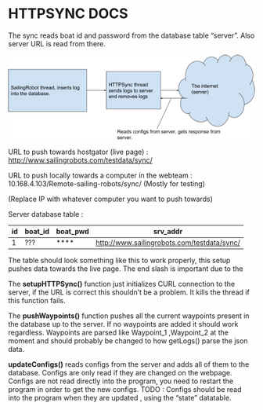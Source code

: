 HTTPSYNC DOCS 
=============

The sync reads boat id and password from the database table “server”. Also server URL is read from there. 

![HTTP Sync](Media/HTTPSYNC.png)

URL to push towards hostgator (live page) : http://www.sailingrobots.com/testdata/sync/

URL to push locally towards a computer in the webteam : 10.168.4.103/Remote-sailing-robots/sync/ (Mostly for testing)

(Replace IP with whatever computer you want to push towards)

Server database table : 

|id   |boat_id |boat_pwd |srv_addr                                    |
|-----|--------|---------|--------------------------------------------|
|1    |???     |****     |http://www.sailingrobots.com/testdata/sync/ |

The table should look something like this to work properly, this setup pushes data towards the live page. The end slash is important due to the 

The **setupHTTPSync()** function just initializes CURL connection to the server, if the URL is correct this shouldn’t be a problem. It kills the thread if this function fails.

The **pushWaypoints()** function pushes all the current waypoints present in the database up to the server. If no waypoints are added it should work regardless. Waypoints are parsed like Waypoint_1 ,Waypoint_2 at the moment and should probably be changed to how getLogs() parse the json data.

**updateConfigs()** reads configs from the server and adds all of them to the database. Configs are only read if they are changed on the webpage. Configs are not read directly into the program, you need to restart the program in order to get the new configs. TODO : Configs should be read into the program when they are updated , using the “state” datatable.

